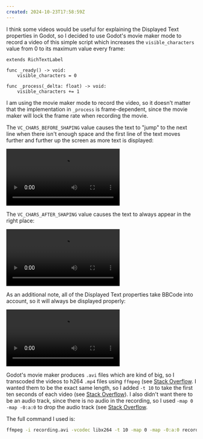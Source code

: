 ```yaml
---
created: 2024-10-23T17:58:59Z
---
```


I think some videos would be useful for explaining the Displayed Text properties in Godot, so I decided to use Godot's movie maker mode to record a video of this simple script which increases the `visible_characters` value from 0 to its maximum value every frame:

```gdscript
extends RichTextLabel

func _ready() -> void:
	visible_characters = 0

func _process(_delta: float) -> void:
	visible_characters += 1
```

I am using the movie maker mode to record the video, so it doesn't matter that the implementation in `_process` is frame-dependent, since the movie maker will lock the frame rate when recording the movie.

The `VC_CHARS_BEFORE_SHAPING` value causes the text to "jump" to the next line when there isn't enough space and the first line of the text moves further and further up the screen as more text is displayed:

![](../notes/godot-displayed-text-before.mp4)

The `VC_CHARS_AFTER_SHAPING` value causes the text to always appear in the right place:

![](../notes/godot-displayed-text-after.mp4)

As an additional note, all of the Displayed Text properties take BBCode into account, so it will always be displayed properly:

![](../notes/godot-displayed-text-bbcode.mp4)

Godot's movie maker produces `.avi` files which are kind of big, so I transcoded the videos to h264 `.mp4` files using `ffmpeg` (see [Stack Overflow](https://stackoverflow.com/a/9723114). I wanted them to be the exact same length, so I added `-t 10` to take the first ten seconds of each video (see [Stack Overflow](https://stackoverflow.com/a/44032)). I also didn't want there to be an audio track, since there is no audio in the recording, so I used `-map 0 -map -0:a:0` to drop the audio track (see [Stack Overflow](https://stackoverflow.com/a/38162168).

The full command I used is:
```sh
ffmpeg -i recording.avi -vcodec libx264 -t 10 -map 0 -map -0:a:0 recording.mp4
```
